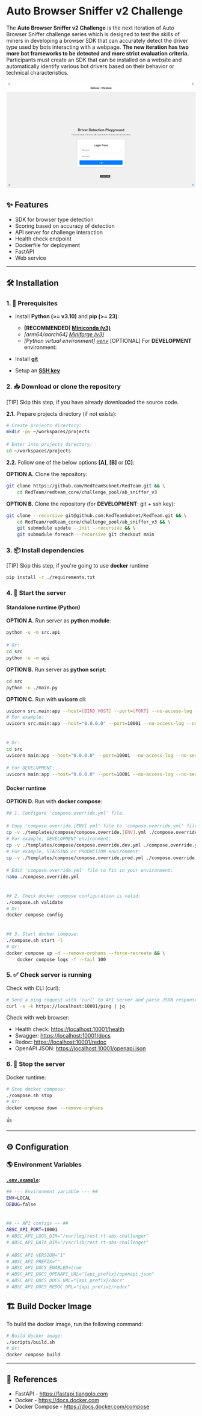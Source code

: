 # Auto Browser Sniffer v2 Challenge

The **Auto Browser Sniffer v2 Challenge** is the next iteration of Auto Browser Sniffer challenge series which is  designed to test the skills of miners in developing a browser SDK that can accurately detect the driver type used by bots interacting with a webpage. **The new iteration has two more bot frameworks to be detected and more strict evaluation criteria.** Participants must create an SDK that can be installed on a website and automatically identify various bot drivers based on their behavior or technical characteristics.

![Auto Browser Sniffer v2 Landing Page](docs/images/landing_page.png)

## ✨ Features

- SDK for browser type detection
- Scoring based on accuracy of detection
- API server for challenge interaction
- Health check endpoint
- Dockerfile for deployment
- FastAPI
- Web service

---

## 🛠 Installation

### 1. 🚧 Prerequisites

- Install **Python (>= v3.10)** and **pip (>= 23)**:
    - **[RECOMMENDED] [Miniconda (v3)](https://docs.anaconda.com/miniconda)**
    - *[arm64/aarch64] [Miniforge (v3)](https://github.com/conda-forge/miniforge)*
    - *[Python virtual environment] [venv](https://docs.python.org/3/library/venv.html)*
[OPTIONAL] For **DEVELOPMENT** environment:

- Install [**git**](https://git-scm.com/downloads)
- Setup an [**SSH key**](https://docs.github.com/en/github/authenticating-to-github/connecting-to-github-with-ssh)

### 2. 📥 Download or clone the repository

[TIP] Skip this step, if you have already downloaded the source code.

**2.1.** Prepare projects directory (if not exists):

```sh
# Create projects directory:
mkdir -pv ~/workspaces/projects

# Enter into projects directory:
cd ~/workspaces/projects
```

**2.2.** Follow one of the below options **[A]**, **[B]** or **[C]**:

**OPTION A.** Clone the repository:

```sh
git clone https://github.com/RedTeamSubnet/RedTeam.git && \
    cd RedTeam/redteam_core/challenge_pool/ab_sniffer_v3
```

**OPTION B.** Clone the repository (for **DEVELOPMENT**: git + ssh key):

```sh
git clone --recursive git@github.com:RedTeamSubnet/RedTeam.git && \
    cd RedTeam/redteam_core/challenge_pool/ab_sniffer_v3 && \
    git submodule update --init --recursive && \
    git submodule foreach --recursive git checkout main
```

### 3. 📦 Install dependencies

[TIP] Skip this step, if you're going to use **docker** runtime

```sh
pip install -r ./requirements.txt
```

### 4. 🏁 Start the server

#### Standalone runtime (Python)

**OPTION A.** Run server as **python module**:

```sh
python -u -m src.api

# Or:
cd src
python -u -m api
```

**OPTION B.** Run server as **python script**:

```sh
cd src
python -u ./main.py
```

**OPTION C.** Run with **uvicorn** cli:

```sh
uvicorn src.main:app --host=[BIND_HOST] --port=[PORT] --no-access-log --no-server-header --proxy-headers --forwarded-allow-ips="*"
# For example:
uvicorn src.main:app --host="0.0.0.0" --port=10001 --no-access-log --no-server-header --proxy-headers --forwarded-allow-ips="*"


# Or:
cd src
uvicorn main:app --host="0.0.0.0" --port=10001 --no-access-log --no-server-header --proxy-headers --forwarded-allow-ips="*"

# For DEVELOPMENT:
uvicorn main:app --host="0.0.0.0" --port=10001 --no-access-log --no-server-header --proxy-headers --forwarded-allow-ips="*" --reload --reload-include="*.yml" --reload-include=".env"
```

#### Docker runtime

**OPTION D.** Run with **docker compose**:

```sh
## 1. Configure 'compose.override.yml' file.

# Copy 'compose.override.[ENV].yml' file to 'compose.override.yml' file:
cp -v ./templates/compose/compose.override.[ENV].yml ./compose.override.yml
# For example, DEVELOPMENT environment:
cp -v ./templates/compose/compose.override.dev.yml ./compose.override.yml
# For example, STATGING or PRODUCTION environment:
cp -v ./templates/compose/compose.override.prod.yml ./compose.override.yml

# Edit 'compose.override.yml' file to fit in your environment:
nano ./compose.override.yml


## 2. Check docker compose configuration is valid:
./compose.sh validate
# Or:
docker compose config


## 3. Start docker compose:
./compose.sh start -l
# Or:
docker compose up -d --remove-orphans --force-recreate && \
    docker compose logs -f --tail 100
```

### 5. ✅ Check server is running

Check with CLI (curl):

```sh
# Send a ping request with 'curl' to API server and parse JSON response with 'jq':
curl -s -k https://localhost:10001/ping | jq
```

Check with web browser:

- Health check: <https://localhost:10001/health>
- Swagger: <https://localhost:10001/docs>
- Redoc: <https://localhost:10001/redoc>
- OpenAPI JSON: <https://localhost:10001/openapi.json>

### 6. 🛑 Stop the server

Docker runtime:

```sh
# Stop docker compose:
./compose.sh stop
# Or:
docker compose down --remove-orphans
```

👍

---

## ⚙️ Configuration

### 🌎 Environment Variables

[**`.env.example`**](https://github.com/RedTeamSubnet/RedTeam/blob/feat/webui-auto-challenge/redteam_core/challenge_pool/webui_auto/.env.example):

```sh
## --- Environment variable --- ##
ENV=LOCAL
DEBUG=false


## -- API configs -- ##
ABSC_API_PORT=10001
# ABSC_API_LOGS_DIR="/var/log/rest.rt-abs-challenger"
# ABSC_API_DATA_DIR="/var/lib/rest.rt-abs-challenger"

# ABSC_API_VERSION="1"
# ABSC_API_PREFIX=""
# ABSC_API_DOCS_ENABLED=true
# ABSC_API_DOCS_OPENAPI_URL="{api_prefix}/openapi.json"
# ABSC_API_DOCS_DOCS_URL="{api_prefix}/docs"
# ABSC_API_DOCS_REDOC_URL="{api_prefix}/redoc"
```

## 🏗️ Build Docker Image

To build the docker image, run the following command:

```sh
# Build docker image:
./scripts/build.sh
# Or:
docker compose build
```

---

## 📑 References

- FastAPI - <https://fastapi.tiangolo.com>
- Docker - <https://docs.docker.com>
- Docker Compose - <https://docs.docker.com/compose>
